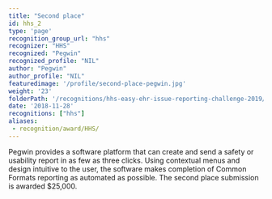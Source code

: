 ```yaml
---
title: "Second place"
id: hhs_2
type: 'page'
recognition_group_url: "hhs"
recognizer: "HHS"
recognized: "Pegwin"
recognized_profile: "NIL"
author: "Pegwin"
author_profile: "NIL"
featuredimage: '/profile/second-place-pegwin.jpg'
weight: '23'
folderPath: '/recognitions/hhs-easy-ehr-issue-reporting-challenge-2019/'
date: '2018-11-28'
recognitions: ["hhs"]
aliases:
 - recognition/award/HHS/ 
---
```


Pegwin provides a software platform that can create and send a safety or usability report in as few as three clicks. Using contextual menus and design intuitive to the user, the software makes completion of Common Formats reporting as automated as possible. The second place submission is awarded $25,000.